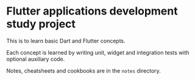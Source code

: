 # Flutter applications development study project

This is to learn basic Dart and Flutter concepts.

Each concept is learned by writing unit, widget and integration tests with optional auxiliary code.

Notes, cheatsheets and cookbooks are in the `notes` directory.
